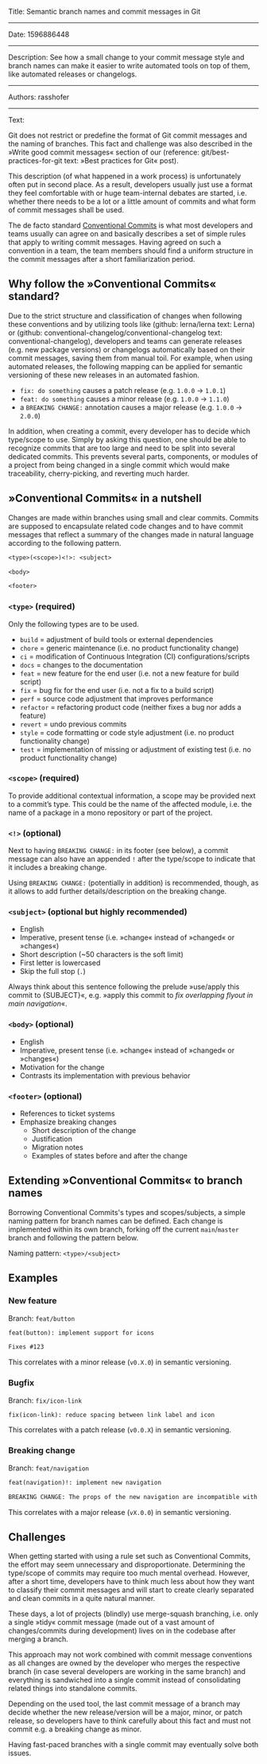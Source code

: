Title: Semantic branch names and commit messages in Git

-----

Date: 1596886448

-----

Description: See how a small change to your commit message style and branch names can make it easier to write automated tools on top of them, like automated releases or changelogs.

-----

Authors: rasshofer

-----

Text:

Git does not restrict or predefine the format of Git commit messages and the naming of branches. This fact and challenge was also described in the »Write good commit messages« section of our (reference: git/best-practices-for-git text: »Best practices for Git« post).

This description (of what happened in a work process) is unfortunately often put in second place. As a result, developers usually just use a format they feel comfortable with or huge team-internal debates are started, i.e. whether there needs to be a lot or a little amount of commits and what form of commit messages shall be used.

The de facto standard [Conventional Commits](https://www.conventionalcommits.org/) is what most developers and teams usually can agree on and basically describes a set of simple rules that apply to writing commit messages. Having agreed on such a convention in a team, the team members should find a uniform structure in the commit messages after a short familiarization period.

## Why follow the »Conventional Commits« standard?

Due to the strict structure and classification of changes when following these conventions and by utilizing tools like (github: lerna/lerna text: Lerna) or (github: conventional-changelog/conventional-changelog text: conventional-changelog), developers and teams can generate releases (e.g. new package versions) or changelogs automatically based on their commit messages, saving them from manual toil. For example, when using automated releases, the following mapping can be applied for semantic versioning of these new releases in an automated fashion.

- `fix: do something` causes a patch release (e.g. `1.0.0` → `1.0.1`)
- `feat: do something` causes a minor release (e.g. `1.0.0` → `1.1.0`)
- a `BREAKING CHANGE:` annotation causes a major release (e.g. `1.0.0` → `2.0.0`)

In addition, when creating a commit, every developer has to decide which type/scope to use. Simply by asking this question, one should be able to recognize commits that are too large and need to be split into several dedicated commits. This prevents several parts, components, or modules of a project from being changed in a single commit which would make traceability, cherry-picking, and reverting much harder.

## »Conventional Commits« in a nutshell

Changes are made within branches using small and clear commits. Commits are supposed to encapsulate related code changes and to have commit messages that reflect a summary of the changes made in natural language according to the following pattern.

```txt
<type>(<scope>)<!>: <subject>

<body>

<footer>
```

### `<type>` (required)

Only the following types are to be used.

- `build` = adjustment of build tools or external dependencies
- `chore` = generic maintenance (i.e. no product functionality change)
- `ci` = modification of Continuous Integration (CI) configurations/scripts
- `docs` = changes to the documentation
- `feat` = new feature for the end user (i.e. not a new feature for build script)
- `fix` = bug fix for the end user (i.e. not a fix to a build script)
- `perf` = source code adjustment that improves performance
- `refactor` = refactoring product code (neither fixes a bug nor adds a feature)
- `revert` = undo previous commits
- `style` = code formatting or code style adjustment (i.e. no product functionality change)
- `test` = implementation of missing or adjustment of existing test (i.e. no product functionality change)

### `<scope>` (required)

To provide additional contextual information, a scope may be provided next to a commit’s type. This could be the name of the affected module, i.e. the name of a package in a mono repository or part of the project.

### `<!>` (optional)

Next to having `BREAKING CHANGE:` in its footer (see below), a commit message can also have an appended `!` after the type/scope to indicate that it includes a breaking change.

Using `BREAKING CHANGE:` (potentially in addition) is recommended, though, as it allows to add further details/description on the breaking change.

### `<subject>` (optional but highly recommended)

- English
- Imperative, present tense (i.e. »change« instead of »changed« or »changes«)
- Short description (~50 characters is the soft limit)
- First letter is lowercased
- Skip the full stop (`.`)

Always think about this sentence following the prelude »use/apply this commit to {SUBJECT}«, e.g. »apply this commit to _fix overlapping flyout in main navigation_«.

### `<body>` (optional)

- English
- Imperative, present tense (i.e. »change« instead of »changed« or »changes«)
- Motivation for the change
- Contrasts its implementation with previous behavior

### `<footer>` (optional)

- References to ticket systems
- Emphasize breaking changes
  - Short description of the change
  - Justification
  - Migration notes
  - Examples of states before and after the change

## Extending »Conventional Commits« to branch names

Borrowing Conventional Commits's types and scopes/subjects, a simple naming pattern for branch names can be defined. Each change is implemented within its own branch, forking off the current `main`/`master` branch and following the pattern below.

Naming pattern: `<type>/<subject>`

## Examples

### New feature

Branch: `feat/button`

```txt
feat(button): implement support for icons

Fixes #123
```

This correlates with a minor release (`v0.X.0`)  in semantic versioning.

### Bugfix

Branch: `fix/icon-link`

```txt
fix(icon-link): reduce spacing between link label and icon
```

This correlates with a patch release (`v0.0.X`)  in semantic versioning.

### Breaking change

Branch: `feat/navigation`

```txt
feat(navigation)!: implement new navigation

BREAKING CHANGE: The props of the new navigation are incompatible with the previous navigation
```

This correlates with a major release (`vX.0.0`) in semantic versioning.

## Challenges

When getting started with using a rule set such as Conventional Commits, the effort may seem unnecessary and disproportionate. Determining the type/scope of commits may require too much mental overhead. However, after a short time, developers have to think much less about how they want to classify their commit messages and will start to create clearly separated and clean commits in a quite natural manner.

These days, a lot of projects (blindly) use merge-squash branching, i.e. only a single »tidy« commit message (made out of a vast amount of changes/commits during development) lives on in the codebase after merging a branch.

This approach may not work combined with commit message conventions as all changes are owned by the developer who merges the respective branch (in case several developers are working in the same branch) and everything is sandwiched into a single commit instead of consolidating related things into standalone commits.

Depending on the used tool, the last commit message of a branch may decide whether the new release/version will be a major, minor, or patch release, so developers have to think carefully about this fact and must not commit e.g. a breaking change as minor.

Having fast-paced branches with a single commit may eventually solve both issues.
